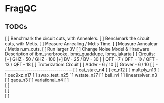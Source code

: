 # FragQC

## TODOs

[ ] Benchmark the circuit cuts, with Annealers.
[ ] Benchmark the circuit cuts, with Metis.
[ ] Measure Annealing / Metis Time.
[ ] Measure Annealear / Metis num_cuts.
[ ] Run larger BV
[ ] Change Noise Model & Hradware Description of ibm_sherbrooke, ibmq_guadalupe, ibmq_jakarta
[ ] Circuits:
[+]   GHZ - 50 / GHZ - 100
[+]   BV - 25 / BV - 30
[ ]   QFT - 7 / QFT - 10 / QFT - 13 / QFT - 18
[ ]   Trotorizatiom Circuit
[ ]   Adder - 6 / 10
[ ]   Grover - 6 / 10
[ ]   -----------------------------------
[ ]   cat_state_n4
[ ]   cc_n12
[ ]   multiply_n13
[ ]   qec9xz_n17
[ ]   swap_test_n25
[ ]   wstate_n27
[ ]   bell_n4
[ ]   linearsolver_n3
[ ]   qaoa_n3
[ ]   variational_n4
[ ]   
[ ]   
[ ]   
[ ]   

